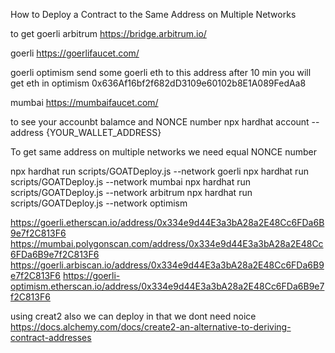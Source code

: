
How to Deploy a Contract to the Same Address on Multiple Networks

to get goerli arbitrum 
https://bridge.arbitrum.io/

goerli 
https://goerlifaucet.com/

goerli optimism 
send some goerli eth to this address after 10 min you will get eth in optimism
0x636Af16bf2f682dD3109e60102b8E1A089FedAa8

mumbai
https://mumbaifaucet.com/


to see your  accounbt balamce and NONCE  number 
npx hardhat account --address {YOUR_WALLET_ADDRESS}

To get same address on multiple networks we need equal NONCE number 

npx hardhat run scripts/GOATDeploy.js --network goerli
npx hardhat run scripts/GOATDeploy.js --network mumbai
npx hardhat run scripts/GOATDeploy.js --network arbitrum
npx hardhat run scripts/GOATDeploy.js --network optimism

https://goerli.etherscan.io/address/0x334e9d44E3a3bA28a2E48Cc6FDa6B9e7f2C813F6
https://mumbai.polygonscan.com/address/0x334e9d44E3a3bA28a2E48Cc6FDa6B9e7f2C813F6
https://goerli.arbiscan.io/address/0x334e9d44E3a3bA28a2E48Cc6FDa6B9e7f2C813F6
https://goerli-optimism.etherscan.io/address/0x334e9d44E3a3bA28a2E48Cc6FDa6B9e7f2C813F6

using creat2 also we can deploy in that we dont need noice
https://docs.alchemy.com/docs/create2-an-alternative-to-deriving-contract-addresses